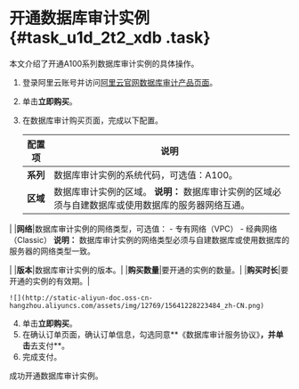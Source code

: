 # 开通数据库审计实例 {#task_u1d_2t2_xdb .task}

本文介绍了开通A100系列数据库审计实例的具体操作。

1.  登录阿里云账号并访问[阿里云官网数据库审计产品页面](https://www.aliyun.com/product/dbaudit)。
2.  单击**立即购买**。
3.  在数据库审计购买页面，完成以下配置。 

    |配置项|说明|
    |---|--|
    |**系列**|数据库审计实例的系统代码，可选值：A100。|
    |**区域**|数据库审计实例的区域。 **说明：** 数据库审计实例的区域必须与自建数据库或使用数据库的服务器网络互通。

 |
    |**网络**|数据库审计实例的网络类型，可选值：     -   专有网络（VPC）
    -   经典网络（Classic）
 **说明：** 数据库审计实例的网络类型必须与自建数据库或使用数据库的服务器的网络类型一致。

 |
    |**版本**|数据库审计实例的版本。|
    |**购买数量**|要开通的实例的数量。|
    |**购买时长**|要开通的实例的有效期。|

    ![](http://static-aliyun-doc.oss-cn-hangzhou.aliyuncs.com/assets/img/12769/15641228223484_zh-CN.png)

4.  单击**立即购买**。
5.  在确认订单页面，确认订单信息，勾选同意**《数据库审计服务协议》**，并单击**去支付**。
6.  完成支付。

成功开通数据库审计实例。


